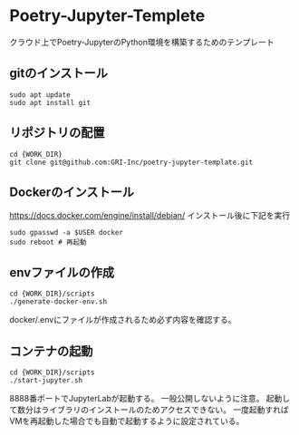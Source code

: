 # Poetry-Jupyter-Templete
クラウド上でPoetry-JupyterのPython環境を構築するためのテンプレート

## gitのインストール

```
sudo apt update
sudo apt install git
```

## リポジトリの配置

```
cd {WORK_DIR}
git clone git@github.com:GRI-Inc/poetry-jupyter-template.git
```

## Dockerのインストール

https://docs.docker.com/engine/install/debian/
インストール後に下記を実行

```
sudo gpasswd -a $USER docker
sudo reboot # 再起動
```
## envファイルの作成

```
cd {WORK_DIR}/scripts
./generate-docker-env.sh
```

docker/.envにファイルが作成されるため必ず内容を確認する。

## コンテナの起動
```
cd {WORK_DIR}/scripts
./start-jupyter.sh
```
8888番ポートでJupyterLabが起動する。
一般公開しないように注意。
起動して数分はライブラリのインストールのためアクセスできない。
一度起動すればVMを再起動した場合でも自動で起動するように設定されている。
